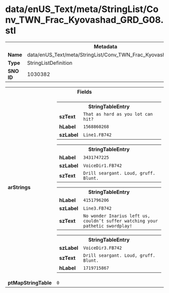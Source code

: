 <h1>data/enUS_Text/meta/StringList/Conv_TWN_Frac_Kyovashad_GRD_G08.stl</h1><table><tr><th colspan="100%">Metadata</th></tr><tr><td><b>Name</b></td><td>data/enUS_Text/meta/StringList/Conv_TWN_Frac_Kyovashad_GRD_G08.stl</td></tr><tr><td><b>Type</b></td><td>StringListDefinition</td></tr><tr><td><b>SNO ID</b></td><td>1030382</td></tr></table>

<table><tr><th colspan="100%">Fields</th></tr><tr><td><b>arStrings</b></td><td><table><tr><th colspan="100%">StringTableEntry</th></tr><tr><td><b>szText</b></td><td><code>That as hard as you lot can hit?</code></td></tr><tr><td><b>hLabel</b></td><td><code>1568860268</code></td></tr><tr><td><b>szLabel</b></td><td><code>Line1.FB742</code></td></tr></table>


<table><tr><th colspan="100%">StringTableEntry</th></tr><tr><td><b>hLabel</b></td><td><code>3431747225</code></td></tr><tr><td><b>szLabel</b></td><td><code>VoiceDir1.FB742</code></td></tr><tr><td><b>szText</b></td><td><code>Drill seargant. Loud, gruff. Blunt.</code></td></tr></table>


<table><tr><th colspan="100%">StringTableEntry</th></tr><tr><td><b>hLabel</b></td><td><code>4151796206</code></td></tr><tr><td><b>szLabel</b></td><td><code>Line3.FB742</code></td></tr><tr><td><b>szText</b></td><td><code>No wonder Inarius left us, couldn’t suffer watching your pathetic swordplay!</code></td></tr></table>


<table><tr><th colspan="100%">StringTableEntry</th></tr><tr><td><b>szLabel</b></td><td><code>VoiceDir3.FB742</code></td></tr><tr><td><b>szText</b></td><td><code>Drill seargant. Loud, gruff. Blunt.</code></td></tr><tr><td><b>hLabel</b></td><td><code>1719715867</code></td></tr></table>


</td></tr><tr><td><b>ptMapStringTable</b></td><td><code>0</code></td></tr></table>

